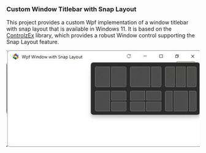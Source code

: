 ### Custom Window Titlebar with Snap Layout

This project provides a custom Wpf implementation of a window titlebar with snap layout that is available in Windows 11. 
It is based on the [ControlzEx](https://github.com/ControlzEx/ControlzEx) library, which provides a robust Window control supporting the Snap Layout feature.

![Custom Window Titlebar Snapshot](assets/window-snapshot.jpg)
